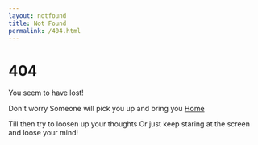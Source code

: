 ```yaml
---
layout: notfound
title: Not Found
permalink: /404.html
---
```




# 404



You seem to have lost!

Don't worry Someone will pick you up and bring you <a href="/index.html">Home</a>

Till then try to loosen up your thoughts
Or just keep staring at the screen and loose your mind!
